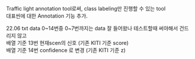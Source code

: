 Traffic light annotation tool로써,
class labeling만 진행할 수 있는 tool   
대표씬에 대한 Annotation 기능 추가.   

22.06
txt data 0~14번중 0~7번까지는 data 잘 들어왔나 테스트할때 써야해서 건드리지 않고    
배열 기준 13번 현재scen의 신호      (기존 KITI 기준 score)   
배열 기준 14번 confidence 로 변경 (기존 KITI 기준 z)   
